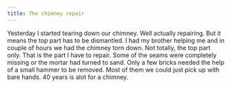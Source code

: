 ```yaml
---
title: The chimney repair
---
```


Yesterday I started tearing down our chimney. Well actually repairing. But it means the top part has to be dismantled. I had my brother helping me and in couple of hours we had the chimney torn down. Not totally, the top part only. That is the part I have to repair. Some of the seams were completely missing or the mortar had turned to sand. Only a few bricks needed the help of a small hammer to be removed. Most of them we could just pick up with bare hands. 40 years is alot for a chimney.